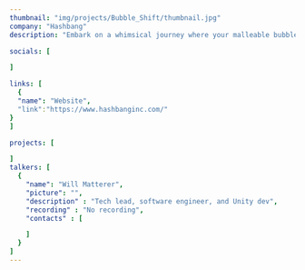 ```yaml
---
thumbnail: "img/projects/Bubble_Shift/thumbnail.jpg"
company: "Hashbang"
description: "Embark on a whimsical journey where your malleable bubble gum avatar masters the art of transformation, morphing into various forms to navigate a world where the environment itself guides your path. Discover the enchanting mechanics of shape-shifting as you adapt to the ever-changing landscapes, turning each twist and turn into an adventure that tests the limits of your bubble-gummed ingenuity."

socials: [

]

links: [
  {
  "name": "Website",
  "link":"https://www.hashbanginc.com/"
}
]

projects: [

]
talkers: [
  {
    "name": "Will Matterer",
    "picture": "",
    "description" : "Tech lead, software engineer, and Unity dev",
    "recording" : "No recording",
    "contacts" : [

    ]
  }
]
---
```

